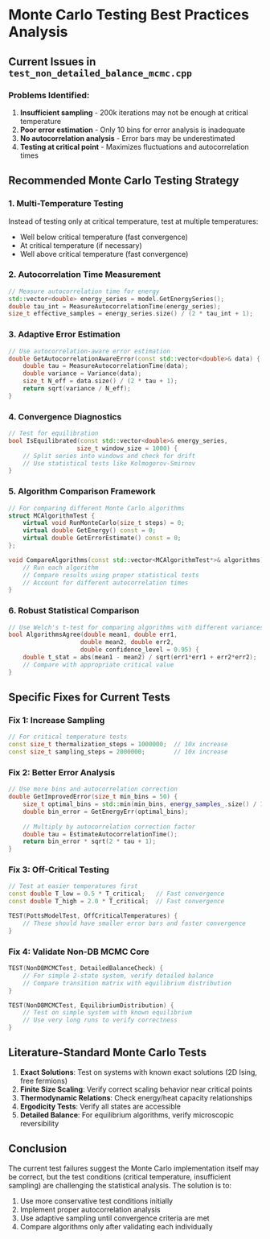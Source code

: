 # Monte Carlo Testing Best Practices Analysis

## Current Issues in `test_non_detailed_balance_mcmc.cpp`

### Problems Identified:
1. **Insufficient sampling** - 200k iterations may not be enough at critical temperature
2. **Poor error estimation** - Only 10 bins for error analysis is inadequate
3. **No autocorrelation analysis** - Error bars may be underestimated
4. **Testing at critical point** - Maximizes fluctuations and autocorrelation times

## Recommended Monte Carlo Testing Strategy

### 1. **Multi-Temperature Testing**
Instead of testing only at critical temperature, test at multiple temperatures:
- Well below critical temperature (fast convergence)
- At critical temperature (if necessary)
- Well above critical temperature (fast convergence)

### 2. **Autocorrelation Time Measurement**
```cpp
// Measure autocorrelation time for energy
std::vector<double> energy_series = model.GetEnergySeries();
double tau_int = MeasureAutocorrelationTime(energy_series);
size_t effective_samples = energy_series.size() / (2 * tau_int + 1);
```

### 3. **Adaptive Error Estimation**
```cpp
// Use autocorrelation-aware error estimation
double GetAutocorrelationAwareError(const std::vector<double>& data) {
    double tau = MeasureAutocorrelationTime(data);
    double variance = Variance(data);
    size_t N_eff = data.size() / (2 * tau + 1);
    return sqrt(variance / N_eff);
}
```

### 4. **Convergence Diagnostics**
```cpp
// Test for equilibration
bool IsEquilibrated(const std::vector<double>& energy_series, 
                   size_t window_size = 1000) {
    // Split series into windows and check for drift
    // Use statistical tests like Kolmogorov-Smirnov
}
```

### 5. **Algorithm Comparison Framework**
```cpp
// For comparing different Monte Carlo algorithms
struct MCAlgorithmTest {
    virtual void RunMonteCarlo(size_t steps) = 0;
    virtual double GetEnergy() const = 0;
    virtual double GetErrorEstimate() const = 0;
};

void CompareAlgorithms(const std::vector<MCAlgorithmTest*>& algorithms) {
    // Run each algorithm
    // Compare results using proper statistical tests
    // Account for different autocorrelation times
}
```

### 6. **Robust Statistical Comparison**
```cpp
// Use Welch's t-test for comparing algorithms with different variances
bool AlgorithmsAgree(double mean1, double err1, 
                    double mean2, double err2,
                    double confidence_level = 0.95) {
    double t_stat = abs(mean1 - mean2) / sqrt(err1*err1 + err2*err2);
    // Compare with appropriate critical value
}
```

## Specific Fixes for Current Tests

### Fix 1: Increase Sampling
```cpp
// For critical temperature tests
const size_t thermalization_steps = 1000000;  // 10x increase
const size_t sampling_steps = 2000000;        // 10x increase
```

### Fix 2: Better Error Analysis
```cpp
// Use more bins and autocorrelation correction
double GetImprovedError(size_t min_bins = 50) {
    size_t optimal_bins = std::min(min_bins, energy_samples_.size() / 100);
    double bin_error = GetEnergyErr(optimal_bins);
    
    // Multiply by autocorrelation correction factor
    double tau = EstimateAutocorrelationTime();
    return bin_error * sqrt(2 * tau + 1);
}
```

### Fix 3: Off-Critical Testing
```cpp
// Test at easier temperatures first
const double T_low = 0.5 * T_critical;   // Fast convergence
const double T_high = 2.0 * T_critical;  // Fast convergence

TEST(PottsModelTest, OffCriticalTemperatures) {
    // These should have smaller error bars and faster convergence
}
```

### Fix 4: Validate Non-DB MCMC Core
```cpp
TEST(NonDBMCMCTest, DetailedBalanceCheck) {
    // For simple 2-state system, verify detailed balance
    // Compare transition matrix with equilibrium distribution
}

TEST(NonDBMCMCTest, EquilibriumDistribution) {
    // Test on simple system with known equilibrium
    // Use very long runs to verify correctness
}
```

## Literature-Standard Monte Carlo Tests

1. **Exact Solutions**: Test on systems with known exact solutions (2D Ising, free fermions)
2. **Finite Size Scaling**: Verify correct scaling behavior near critical points
3. **Thermodynamic Relations**: Check energy/heat capacity relationships
4. **Ergodicity Tests**: Verify all states are accessible
5. **Detailed Balance**: For equilibrium algorithms, verify microscopic reversibility

## Conclusion

The current test failures suggest the Monte Carlo implementation itself may be correct, but the test conditions (critical temperature, insufficient sampling) are challenging the statistical analysis. The solution is to:

1. Use more conservative test conditions initially
2. Implement proper autocorrelation analysis
3. Use adaptive sampling until convergence criteria are met
4. Compare algorithms only after validating each individually